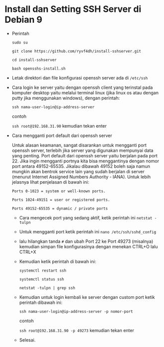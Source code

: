 # Install dan Setting SSH Server di Debian 9

- Perintah 

  `sudo su`
  
  `git clone https://github.com/ryvf4dh/install-sshserver.git`
  
  `cd install-sshserver`
  
  `bash opensshs-install.sh`
  
- Letak direktori dan file konfigurasi openssh server ada di `/etc/ssh`

- Cara login ke server yaitu dengan openssh client yang terinstal pada komputer desktop yaitu melalui terminal linux (jika linux os atau dengan putty jika menggunakan windows), dengan perintah:
  
  `ssh nama-user-login@ip-address-server`
  
  contoh 
  
  `ssh root@192.168.31.90` kemudian tekan enter
  
- Cara mengganti port default dari openssh server

  Untuk alasan keamanan, sangat disarankan untuk mengganti port openssh server, terlebih jika server yang digunakan mempunyai data yang penting. Port default dari openssh server yaitu berjalan pada port 22. Jika ingin mengganti portnya kita bisa menggantinya dengan nomor port antara 49152-65535. Jikalau dibawah 49152 boleh saja namun mungkin akan bentrok service lain yang sudah berjalan di server (menurut Internet Assigned Numbers Authority - IANA). Untuk lebih jelasnya lihat penjelasan di bawah ini:
  
  `Ports 0-1023 = system or well-known ports.`
  
  `Ports 1024-49151 = user or registered ports.`
   
  `Ports 49152-65535 = dynamic / private ports`
  
  - Cara mengecek port yang sedang aktif, ketik perintah ini `netstat -tulpn`
  - Untuk mengganti port ketik perintah ini `nano /etc/ssh/sshd_config` 
  - lalu hilangkan tanda `#` dan ubah Port 22 ke Port 49273 (misalnya) kemudian simpan file konfigurasinya dengan menekan CTRL+O lalu CTRL+X
  - Kemudian ketik perintah di bawah ini:
    
    `systemctl restart ssh`
    
    `systemctl status ssh`

    `netstat -tulpn | grep ssh`

  - Kemudian untuk login kembali ke server dengan custom port ketik perintah dibawah ini:

    `ssh nama-user-login@ip-address-server -p nomor-port`
    
    contoh 
  
    `ssh root@192.168.31.90 -p 49273` kemudian tekan enter
    
  - Selesai.
